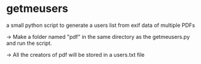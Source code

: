 # getmeusers
a small python script to generate a users list from exif data of multiple PDFs

-> Make a folder named "pdf" in the same directory as the getmeusers.py and run the script.

-> All the creators of pdf will be stored in a users.txt file


